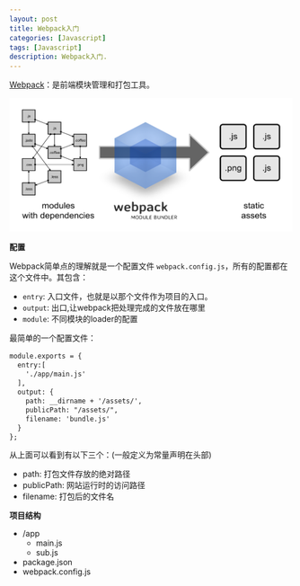 ```yaml
---
layout: post
title: Webpack入门
categories: [Javascript]
tags: [Javascript]
description: Webpack入门.
---
```


<a href="http://webpack.github.io">Webpack</a>：是前端模块管理和打包工具。

<img src="/img/webpack.png" width="719" height="238">

**配置**


Webpack简单点的理解就是一个配置文件 `webpack.config.js`，所有的配置都在这个文件中。其包含：

* `entry`: 入口文件，也就是以那个文件作为项目的入口。
* `output`: 出口,让webpack把处理完成的文件放在哪里
* `module`: 不同模块的loader的配置


最简单的一个配置文件：

    module.exports = {
      entry:[
        './app/main.js'
      ],
      output: {
        path: __dirname + '/assets/',
        publicPath: "/assets/",
        filename: 'bundle.js'
      }
    };

从上面可以看到有以下三个：(一般定义为常量声明在头部)

* path: 打包文件存放的绝对路径
* publicPath: 网站运行时的访问路径
* filename: 打包后的文件名

**项目结构**

* /app
    * main.js
    * sub.js
* package.json
* webpack.config.js

